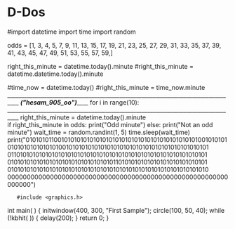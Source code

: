 # D-Dos
#import datetime
import time
import random



odds = [1,  3,  4,  5,  7,  9,  11,  13,  15,  17,  19,  21,  23,  25,
        27,  29,  31,  33,  35,  37,  39,  41,  43,  45,  47,
        49,  51,  53,  55,   57,  59,]

right_this_minute = datetime.today().minute
#right_this_minute = datetime.datetime.today().minute

#time_now = datetime.today()
#right_this_minute = time_now.minute                              __________________________________________________________________________________
                                                                  _______________________________("hesam_905_oo")___________________________________
for i in range(10):                                               __________________________________________________________________________________
    right_this_minute = datetime.today().minute                        
    if right_this_minute in odds:
        print("Odd minute")
    else:
        print("Not an odd minute")
    wait_time = random.randint(1, 5)
    time.sleep(wait_time)
print("010101011001010101010101010101010101010101010101010101001010101
       010101010101010100101010101010101010101010101010101010101010101
       011010101010101010101010101010101010101010101010101010101010101
       010101010101010101010101010101010110101010101010101010101010101
       010101010101010101010101010101010101010101010101010101010101010
       000000000000000000000000000000000000000000000000000000000000000")
       
       #include <graphics.h>
      

int main( )
{
    initwindow(400, 300, "First Sample");
    circle(100, 50, 40);
    while (!kbhit( ))
    {
        delay(200);
    }
    return 0;
}
